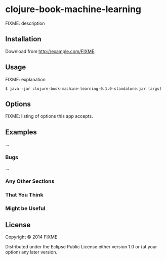 # clojure-book-machine-learning

FIXME: description

## Installation

Download from http://example.com/FIXME.

## Usage

FIXME: explanation

    $ java -jar clojure-book-machine-learning-0.1.0-standalone.jar [args]

## Options

FIXME: listing of options this app accepts.

## Examples

...

### Bugs

...

### Any Other Sections
### That You Think
### Might be Useful

## License

Copyright © 2014 FIXME

Distributed under the Eclipse Public License either version 1.0 or (at
your option) any later version.
